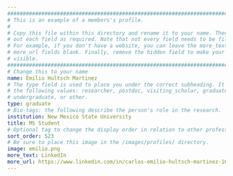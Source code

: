 ```yaml
---
################################################################################
# This is an example of a members's profile.                                   #
#                                                                              #
# Copy this file within this directory and rename it to your name. Then fill   #
# out each field as required. Note that not every field needs to be filled out.#
# For example, if you don't have a website, you can leave the more_text and    #
# more_url fields blank. Finally, remove the hidden field to make your profile #
# visible.                                                                     #
################################################################################
# Change this to your name
name: Emilio Hultsch Martinez
# The type field is used to place you under the correct subheading. It may be of
# the following values: researcher, postdoc, visiting_scholar, graduate,
# undergraduate, or other.
type: graduate
# Bio-tags: the following describe the person's role in the research.
institution: New Mexico State University
title: MS Student
# Optional tag to change the display order in relation to other professors
sort_order: 523
# Be sure to place this image in the /images/profiles/ directory.
image: emilio.png
more_text: LinkedIn
more_url: https://www.linkedin.com/in/carlos-emilio-hultsch-martinez-168b46263/
---
```


